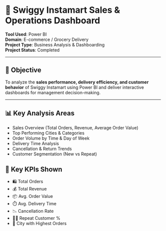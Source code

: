 # 🛒 Swiggy Instamart Sales & Operations Dashboard

**Tool Used**: Power BI  
**Domain**: E-commerce / Grocery Delivery  
**Project Type**: Business Analysis & Dashboarding  
**Project Status**: Completed

---

## 📌 Objective

To analyze the **sales performance, delivery efficiency, and customer behavior** of Swiggy Instamart using Power BI and deliver interactive dashboards for management decision-making.

---

## 📊 Key Analysis Areas

- Sales Overview (Total Orders, Revenue, Average Order Value)
- Top Performing Cities & Categories
- Order Volume by Time & Day of Week
- Delivery Time Analysis
- Cancellation & Return Trends
- Customer Segmentation (New vs Repeat)


## 📌 Key KPIs Shown

- 🛍️ Total Orders  
- 💰 Total Revenue  
- 📦 Avg. Order Value  
- ⏱️ Avg. Delivery Time  
- 📉 Cancellation Rate  
- 🧍‍♂️ Repeat Customer %  
- 📍 City with Highest Orders

